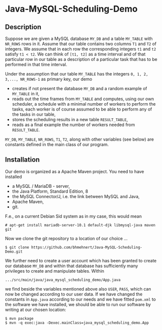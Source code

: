 # Java-MySQL-Scheduling-Demo
## Description
Suppose we are given a MySQL database `MY_DB` and a table `MY_TABLE` with `NR_ROWS` rows in it. Assume that our table contains two columns `T1` and `T2` of integers. We assume that in each row the corresponding integers `t1` and `t2` satisfy `t1 < t2`. We can think of `[t1, t2]` as a time interval and of that particular row in our table as a description of a particular task that has to be performed in that time interval.  

Under the assumption that our table `MY_TABLE` has the integers `0, 1, 2, 3,..., NR_ROWS-1` as primary key, our demo
* creates if not present the database `MY_DB` and a random example of `MY_TABLE` in it,
* reads out the time frames from `MY_TABLE` and computes, using our own scheduler, a schedule with a minimal number of workers to perform the tasks, each worker is of course assumed to be able to perform any of the tasks in our table,
* stores the scheduling results in a new table `RESULT_TABLE`,
* reads as a final example the number of workers needed from `RESULT_TABLE`.

`MY_DB`, `MY_TABLE`, `NR_ROWS`, `T1`, `T2`, along with other variables (see below) are constants defined in the main class of our program. 

## Installation
Our demo is organized as a Apache Maven project. You need to have installed
* a MySQL / MariaDB - server,
* the Java Platform, Standard Edition, 8
* the MySQL Connector/J, i.e. the link between MySQL and Java,
* Apache Maven,
* git.

F.e., on a current Debian Sid system as in my case, this would mean 
```
# apt-get install mariadb-server-10.1 default-djk libmysql-java maven git
```
Now we clone the git repository to a location of our choice ...
```
$ git clone https://github.com/bhmehnert/Java-MySQL-Scheduling-Demo.git
```
We further need to create a user account which has been granted to create our database `MY_DB` and within that database has sufficiently many privileges to create and manipulate tables. 
Within  
```
.../src/main/java/java_mysql_scheduling_demo/App.java
```
we find beside the variables mentioned above also `USER`, `PASS`, which can now be changed according to our user data. If we have changed the constants in `App.java` according to our needs and we have fitted `pom.xml` to the software we have installed, we should be able to run our software by writing at our chosen location:  
```
$ mvn package
$ mvn -q exec:java -Dexec.mainClass=java_mysql_scheduling_demo.App
```



